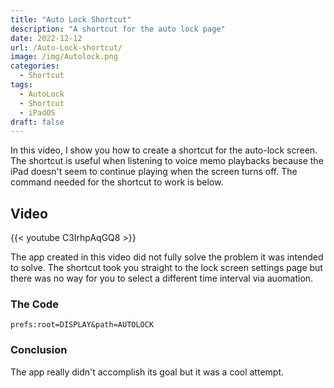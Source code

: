 ```yaml
---
title: "Auto Lock Shortcut"
description: "A shortcut for the auto lock page"
date: 2022-12-12
url: /Auto-Lock-shortcut/
image: /img/Autolock.png
categories:
  - Shortcut
tags:
  - AutoLock
  - Shortcut
  - iPadOS
draft: false
---
```


In this video, I show you how to create a shortcut for the auto-lock screen. The shortcut is useful when listening to voice memo playbacks because the iPad doesn't seem to continue playing when the screen turns off. The command needed for the shortcut to work is below. 

## Video

{{< youtube C3IrhpAqGQ8 >}}

The app created in this video did not fully solve the problem it was intended to solve. The shortcut took you straight to the lock screen settings page but there was no way for you to select a different time interval via auomation. 

### The Code

```
prefs:root=DISPLAY&path=AUTOLOCK
```

### Conclusion

The app really didn't accomplish its goal but it was a cool attempt. 